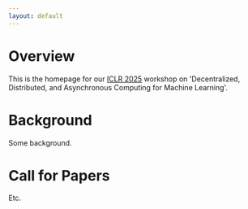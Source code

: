 ```yaml
---
layout: default
---
```


# Overview

This is the homepage for our [ICLR 2025](https://iclr.cc/Conferences/2025) workshop on 'Decentralized, Distributed, and Asynchronous Computing for Machine 
Learning'.

# Background

Some background. 

# Call for Papers

Etc. 


